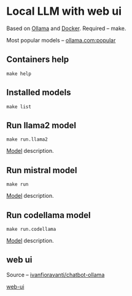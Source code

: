# Local LLM with web ui

Based on [Ollama](https://ollama.com) and [Docker](https://www.docker.com/). Required – make.

Most popular models – [ollama.com:popular](https://ollama.com/library?sort=popular)

## Containers help

```shell
make help
```

## Installed models

```shell
make list
```

## Run llama2 model

```shell
make run.llama2
```

[Model](https://ollama.com/library/llama2) description.

## Run mistral model

```shell
make run
```

[Model](https://ollama.com/library/mistral) description.

## Run codellama model

```shell
make run.codellama
```

[Model](https://ollama.com/library/codellama) description.

## web ui

Source – [ivanfioravanti/chatbot-ollama](https://github.com/ivanfioravanti/chatbot-ollama)

[web-ui](http://127.0.0.1:3000)
